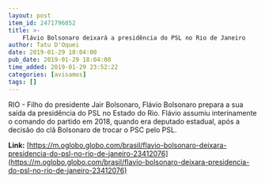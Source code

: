 ```yaml
---
layout: post
item_id: 2471796052
title: >-
    Flávio Bolsonaro deixará a presidência do PSL no Rio de Janeiro
author: Tatu D'Oquei
date: 2019-01-29 18:04:00
pub_date: 2019-01-29 18:04:00
time_added: 2019-01-29 23:52:22
categories: [avisamos]
tags: []
---
```


RIO - Filho do presidente Jair Bolsonaro, Flávio Bolsonaro prepara a sua saída da presidência do PSL no Estado do Rio. Flávio assumiu interinamente o comando do partido em 2018, quando era deputado estadual, após a decisão do clã Bolsonaro de trocar o PSC pelo PSL.

**Link:** [https://m.oglobo.globo.com/brasil/flavio-bolsonaro-deixara-presidencia-do-psl-no-rio-de-janeiro-23412076](https://m.oglobo.globo.com/brasil/flavio-bolsonaro-deixara-presidencia-do-psl-no-rio-de-janeiro-23412076)

